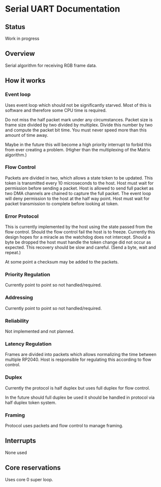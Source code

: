# Serial UART Documentation

## Status
Work in progress

## Overview
Serial algorithm for receiving RGB frame data.

## How it works
### Event loop
Uses event loop which should not be significantly starved. Most of this is software and therefore some CPU time is required. 

Do not miss the half packet mark under any circumstances. Packet size is frame size divided by two divided by multiplex. Divide this number by two and compute the packet bit time. You must never speed more than this amount of time away. 

Maybe in the future this will become a high priority interrupt to forbid this from ever creating a problem. (Higher than the multiplexing of the Matrix algorithm.)

### Flow Control
Packets are divided in two, which allows a state token to be updated. This token is transmitted every 10 microseconds to the host. Host must wait for permission before sending a packet. Host is allowed to send full packet as two DMA channels are chained to capture the full packet. The event loop will deny permission to the host at the half way point. Host must wait for packet transmission to complete before looking at token.

### Error Protocol
This is currently implemented by the host using the state passed from the flow control. Should the flow control fail the host is to freeze. Currently this design hopes for a miracle as the watchdog does not intercept. Should a byte be dropped the host must handle the token change did not occur as expected. This recovery should be slow and careful. (Send a byte, wait and repeat.)

At some point a checksum may be added to the packets.

### Priority Regulation
Currently point to point so not handled/required.

### Addressing
Currently point to point so not handled/required.

### Reliability
Not implemented and not planned.

### Latency Regulation
Frames are divided into packets which allows normalizing the time between multiple RP2040. Host is responsible for regulating this according to flow control.

### Duplex
Currently the protocol is half duplex but uses full duplex for flow control. 

In the future should full duplex be used it should be handled in protocol via half duplex token system.

### Framing
Protocol uses packets and flow control to manage framing.

## Interrupts
None used

## Core reservations
Uses core 0 super loop.